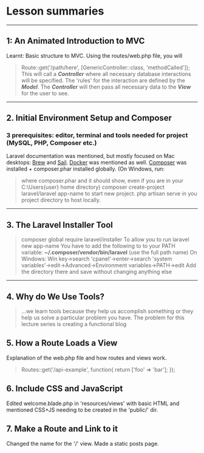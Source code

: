# Lesson summaries

---

## 1: An Animated Introduction to MVC
Learnt: Basic structure to MVC.
Using the routes/web.php file, you will 
> Route::get('/path/here', [GenericController::class, 'methodCalled']);
This will call a ***Controller*** where all necessary database interactions will be specified.
The 'rules' for the interaction are defined by the ***Model***.
The ***Controller*** will then pass all necessary data to the ***View*** for the user to see.

----

## 2. Initial Environment Setup and Composer
### 3 prerequisites: editor, terminal and tools needed for project (MySQL, PHP, Composer etc.)
Laravel documentation was mentioned, but mostly focused on Mac desktops: [Brew](https://brew.sh) and [Sail](https://laravel.com/docs/10.x#sail-on-macos).
[Docker](https://www.docker.com/products/docker-desktop/) was mentioned as well.
[Composer](https://getcomposer.org) was installed + composer.phar installed globally. (On Windows, run:
> where composer.phar
and it should show, even if you are in your C:\Users\{user} home directory)
> composer create-project laravel/laravel app-name
to start new project.
> php artisan serve
in you project directory to host locally.

----

## 3. The Laravel Installer Tool
> composer global require laravel/installer
To allow you to run
> laravel new app-name
You have to add the following to to your PATH variable:
> __~/.composer/vendor/bin/laravel__ 
(use the full path name)
On Windows: Win key->search 'cpanel'->enter->search 'system variables'->edit->Advanced->Environment variables->PATH->edit
Add the directory there and save without changing anything else

----

## 4. Why do We Use Tools?
> ...we learn tools because they help us accomplish something or they help us solve a particular problem you have.
The problem for this lecture series is creating a functional blog

## 5. How a Route Loads a View
Explanation of the web.php file and how routes and views work.
> Routes::get('/api-example', function{
> 	return ['foo' => 'bar'];
> });


## 6. Include CSS and JavaScript
Edited welcome.blade.php in 'resources/views' with basic HTML and mentioned CSS+JS needing to be created in the 'public/' dir.

## 7. Make a Route and Link to it
Changed the name for the '/' view. Made a static posts page.